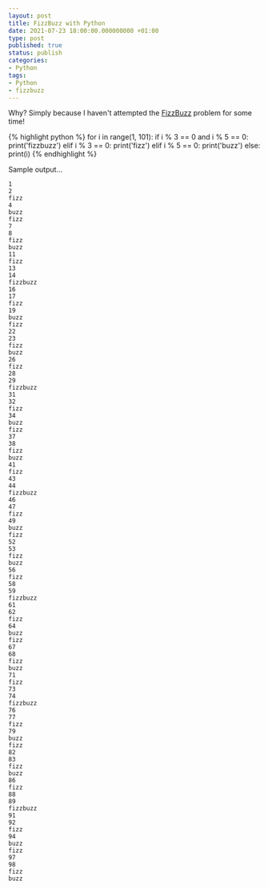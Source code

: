 ```yaml
---
layout: post
title: FizzBuzz with Python
date: 2021-07-23 18:00:00.000000000 +01:00
type: post
published: true
status: publish
categories:
- Python
tags:
- Python
- fizzbuzz
---
```


Why? Simply because I haven't attempted the [FizzBuzz](https://en.wikipedia.org/wiki/Fizz_buzz) problem for some time!

{% highlight python %}
for i in range(1, 101):
    if i % 3 == 0 and i % 5 == 0:
        print('fizzbuzz')
    elif i % 3 == 0:
        print('fizz')
    elif i % 5 == 0:
        print('buzz')
    else:
        print(i)
{% endhighlight %}

Sample output...

```
1
2
fizz
4
buzz
fizz
7
8
fizz
buzz
11
fizz
13
14
fizzbuzz
16
17
fizz
19
buzz
fizz
22
23
fizz
buzz
26
fizz
28
29
fizzbuzz
31
32
fizz
34
buzz
fizz
37
38
fizz
buzz
41
fizz
43
44
fizzbuzz
46
47
fizz
49
buzz
fizz
52
53
fizz
buzz
56
fizz
58
59
fizzbuzz
61
62
fizz
64
buzz
fizz
67
68
fizz
buzz
71
fizz
73
74
fizzbuzz
76
77
fizz
79
buzz
fizz
82
83
fizz
buzz
86
fizz
88
89
fizzbuzz
91
92
fizz
94
buzz
fizz
97
98
fizz
buzz
```
